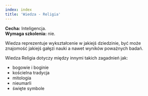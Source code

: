 ```yaml
---
index: index
title: 'Wiedza - Religia'
---
```



**Cecha:** Inteligencja.\
**Wymaga szkolenia:** nie.

Wiedza reprezentuje wykształcenie w jakiejś dziedzinie, być może znajomość jakiejś gałęzi nauki a nawet wyników poważnych badań.

Wiedza Religia dotyczy między innymi takich zagadnień jak:

- bogowie i boginie
- kościelna tradycja
- mitologia
- nieumarli
- święte symbole